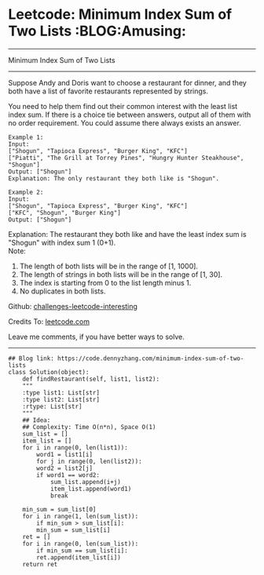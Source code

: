 
# Leetcode: Minimum Index Sum of Two Lists     :BLOG:Amusing:

---

Minimum Index Sum of Two Lists  

---

Suppose Andy and Doris want to choose a restaurant for dinner, and they both have a list of favorite restaurants represented by strings.  

You need to help them find out their common interest with the least list index sum. If there is a choice tie between answers, output all of them with no order requirement. You could assume there always exists an answer.  

    Example 1:
    Input:
    ["Shogun", "Tapioca Express", "Burger King", "KFC"]
    ["Piatti", "The Grill at Torrey Pines", "Hungry Hunter Steakhouse", "Shogun"]
    Output: ["Shogun"]
    Explanation: The only restaurant they both like is "Shogun".

    Example 2:
    Input:
    ["Shogun", "Tapioca Express", "Burger King", "KFC"]
    ["KFC", "Shogun", "Burger King"]
    Output: ["Shogun"]

Explanation: The restaurant they both like and have the least index sum is "Shogun" with index sum 1 (0+1).  
Note:  

1.  The length of both lists will be in the range of [1, 1000].
2.  The length of strings in both lists will be in the range of [1, 30].
3.  The index is starting from 0 to the list length minus 1.
4.  No duplicates in both lists.

Github: [challenges-leetcode-interesting](https://github.com/DennyZhang/challenges-leetcode-interesting/tree/master/problems/minimum-index-sum-of-two-lists)  

Credits To: [leetcode.com](https://leetcode.com/problems/minimum-index-sum-of-two-lists/description/)  

Leave me comments, if you have better ways to solve.  

---

    ## Blog link: https://code.dennyzhang.com/minimum-index-sum-of-two-lists
    class Solution(object):
        def findRestaurant(self, list1, list2):
    	"""
    	:type list1: List[str]
    	:type list2: List[str]
    	:rtype: List[str]
    	"""
    	## Idea:
    	## Complexity: Time O(n*n), Space O(1)
    	sum_list = []
    	item_list = []
    	for i in range(0, len(list1)):
    	    word1 = list1[i]
    	    for j in range(0, len(list2)):
    		word2 = list2[j]
    		if word1 == word2:
    		    sum_list.append(i+j)
    		    item_list.append(word1)
    		    break
    
    	min_sum = sum_list[0]
    	for i in range(1, len(sum_list)):
    	    if min_sum > sum_list[i]:
    		min_sum = sum_list[i]
    	ret = []
    	for i in range(0, len(sum_list)):
    	    if min_sum == sum_list[i]:
    		ret.append(item_list[i])
    	return ret

